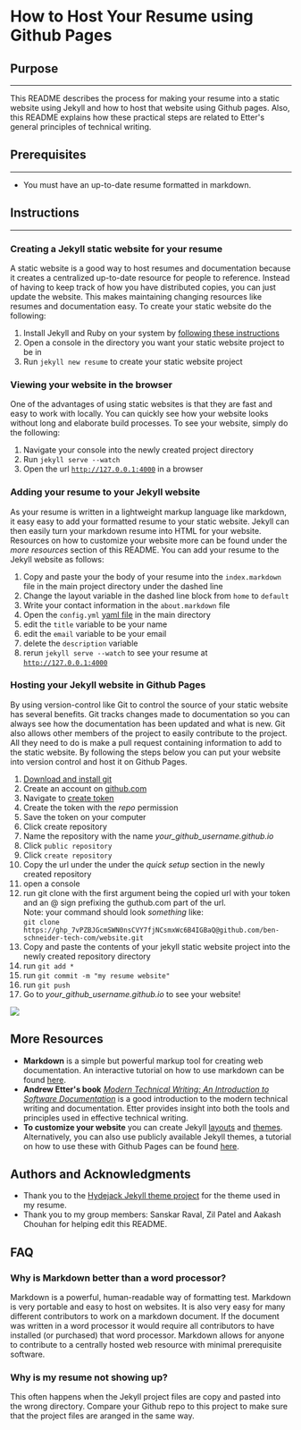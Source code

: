 # **How to Host Your Resume using Github Pages**
## **Purpose**
----------
This README describes the process for making your resume into a static website using Jekyll and how to host that website using Github pages. Also, this README explains how these practical steps are related to Etter's general principles of technical writing.

## **Prerequisites**
-----------
- You must have an up-to-date resume formatted in markdown.

## **Instructions**
-----------
### **Creating a Jekyll static website for your resume**
A static website is a good way to host resumes and documentation because it creates a centralized up-to-date resource for people to reference. Instead of having to keep track of how you have distributed copies, you can just update the website. This makes maintaining changing resources like resumes and documentation easy. To create your static website do the following:
1. Install Jekyll and Ruby on your system by [following these instructions](https://jekyllrb.com/docs/installation/)  
2. Open a console in the directory you want your static website project to be in
3. Run `jekyll new resume` to create your static website project

### **Viewing your website in the browser**  
One of the advantages of using static websites is that they are fast and easy to work with locally. You can quickly see how your website looks without long and elaborate build processes. To see your website, simply do the following:
1. Navigate your console into the newly created project directory  
2. Run `jekyll serve --watch`  
3. Open the url [`http://127.0.0.1:4000`](http://127.0.0.1:4000) in a browser  

### **Adding your resume to your Jekyll website**  
As your resume is written in a lightweight markup language like markdown, it easy easy to add your formatted resume to your static website. Jekyll can then easily turn your markdown resume into HTML for your website. Resources on how to customize your website more can be found under the *more resources* section of this README. You can add your resume to the Jekyll website as follows:
1. Copy and paste your the body of your resume into the `index.markdown` file in the main project directory under the dashed line
2. Change the layout variable in the dashed line block from `home` to `default`
4. Write your contact information in the `about.markdown` file 
5. Open the `config.yml` [yaml file](https://www.cloudbees.com/blog/yaml-tutorial-everything-you-need-get-started) in the main directory
6. edit the `title` variable to be your name
7. edit the `email` variable to be your email  
8. delete the `description` variable
9. rerun `jekyll serve --watch` to see your resume at [`http://127.0.0.1:4000`](http://127.0.0.1:4000)

### **Hosting your Jekyll website in Github Pages**
By using version-control like Git to control the source of your static website has several benefits. Git tracks changes made to documentation so you can always see how the documentation has been updated and what is new. Git also allows other members of the project to easily contribute to the project. All they need to do is make a pull request containing information to add to the static website. By following the steps below you can put your website into version control and host it on Github Pages.
1. [Download and install git](https://git-scm.com/downloads)
1. Create an account on [github.com](https://github.com/)
2. Navigate to [create token](https://github.com/settings/tokens/new)
2. Create the token with the *repo* permission
4. Save the token on your computer
2. Click create repository
3. Name the repository with the name *your_github_username.github.io*
4. Click `public repository`
5. Click `create repository`
8. Copy the url under the under the *quick setup* section in the newly created repository
9. open a console
10. run git clone with the first argument being the copied url with your token and an @ sign prefixing the guthub.com part of the url.  
Note: your command should look *something* like:  
`git clone https://ghp_7vPZBJGcmSWN0nsCVY7fjNCsmxWc6B4IGBaQ@github.com/ben-schneider-tech-com/website.git`  
11. Copy and paste the contents of your jekyll static website project into the newly created repository directory
12. run `git add *`
13. run `git commit -m "my resume website"`
14. run `git push`
15. Go to *your_github_username.github.io* to see your website!


![](https://github.com/ben-schneider-tech-com/ben-schneider-tech-com.github.io/blob/main/my_resume_demo.gif)

## **More Resources**   
- **Markdown** is a simple but powerful markup tool for creating web documentation. An interactive tutorial on how to use markdown can be found [here](https://www.markdowntutorial.com/).  
- **Andrew Etter's book** [*Modern Technical Writing: An Introduction to Software Documentation*](https://www.amazon.ca/Modern-Technical-Writing-Introduction-Documentation-ebook/dp/B01A2QL9SS) is a good introduction to the modern technical writing and documentation. Etter provides insight into both the tools and principles used in effective technical writing.  
- **To customize your website** you can create Jekyll [layouts](https://jekyllrb.com/docs/layouts/) and [themes](https://jekyllrb.com/docs/themes/). Alternatively, you can also use publicly available Jekyll themes, a tutorial on how to use these with Github Pages can be found [here](https://docs.github.com/en/pages/setting-up-a-github-pages-site-with-jekyll/adding-a-theme-to-your-github-pages-site-using-jekyll). 

## **Authors and Acknowledgments**
- Thank you to the [Hydejack Jekyll theme project](https://github.com/hydecorp/hydejack) for the theme used in my resume.
- Thank you to my group members: Sanskar Raval, Zil Patel and Aakash Chouhan for helping edit this README.

## **FAQ**

### **Why is Markdown better than a word processor?**
Markdown is a powerful, human-readable way of formatting test. Markdown is very portable and easy to host on websites. It is also very easy for many different contributors to work on a markdown document. If the document was written in a word processor it would require all contributors to have installed (or purchased) that word processor. Markdown allows for anyone to contribute to a centrally hosted web resource with minimal prerequisite software.

### **Why is my resume not showing up?**
This often happens when the Jekyll project files are copy and pasted into the wrong directory. Compare your Github repo to this project to make sure that the project files are aranged in the same way.
